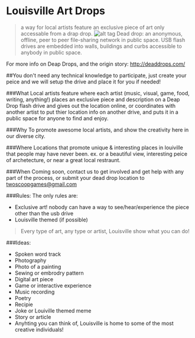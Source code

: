 Louisville Art Drops
==================

>a way for local artists feature an exclusive piece of art only accessable from a drap drop.
![alt tag](http://deaddrops.com/wp-content/uploads/2010/11/deaddrops1-600x400.jpg)
Dead drop: an anonymous, offline, peer to peer file-sharing network in public space. USB flash drives are embedded into walls, buildings and curbs accessible to anybody in public space. 

For more info on Deap Drops, and the origin story: http://deaddrops.com/

##You don't need any technical knowledge to participate, just create your peice and we will setup the drive and place it for you if needed!

###What
Local artists feature where each artist (music, visual, game, food, writing, anything!) places an exclusive piece and description on a Deap Drop flash drive and gives out the location online, or coordinates with another artist to put thier location info on another drive, and puts it in a public space for anyone to find and enjoy.

###Why
To promote awesome local artists, and show the creativity here in our diverse city.

###Where
Locations that promote unique & interesting places in louiville that people may have never been.
ex. or a beautiful view, interesting peice of archetecture, or near a great local restraunt.

###When
Coming soon, contact us to get involved and get help with any part of the process,  or submit your dead drop location to twoscoopgames@gmail.com


###Rules:
The only rules are:
- Exclusive art! nobody can have a way to see/hear/experience the piece other than the usb drive
- Louisville themed (if possible)

>Every type of art, any type or artist, Louisville show what you can do!

###Ideas:

* Spoken word track
* Photography
* Photo of a painting
* Sewing or embrodry pattern
* Digital art piece
* Game or interactive experience
* Music recording
* Poetry
* Recipie
* Joke or Louiville themed meme
* Story or article
* Anyhting you can think of, Louisville is home to some of the most creative individuals!
